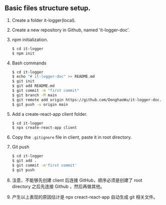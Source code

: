 ## Basic files structure setup.

1. Create a folder it-logger(local).

2. Create a new repository in Github, named 'it-logger-doc'.

3. npm initialization.

    ```bash
    $ cd it-logger
    $ npm init
    ```

4. Bash commands

    ```bash
    $ cd it-logger
    $ echo "# it-logger-doc" >> README.md
    $ git init
    $ git add README.md
    $ git commit -m "first commit"
    $ git branch -M main
    $ git remote add origin https://github.com/DonghaoWu/it-logger-doc.git
    $ git push -u origin main
    ```

5. Add a create-react-app client folder.

    ```bash
    $ cd it-logger
    $ npx create-react-app client
    ```

6. Copy the `.gitignore` file in client, paste it in root directory.

7. Git push

    ```bash
    $ cd it-logger
    $ git add .
    $ git commit -m'first commit'
    $ git push
    ```

8. 注意，不能够先创建 client 后连接 GitHub，顺序必须是创建了 root directory 之后先连接 Github ，然后再做其他。

9. 产生以上表现的原因估计是 npx creact-react-app 自动生成 git 相关文件。